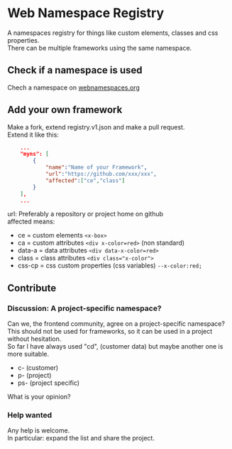 # Web Namespace Registry
A namespaces registry for things like custom elements, classes and css properties.  
There can be multiple frameworks using the same namespace.

## Check if a namespace is used
Chech a namespace on [webnamespaces.org](
  https://webnamespaces.org
)

## Add your own framework
Make a fork, extend registry.v1.json and make a pull request.  
Extend it like this:
```json
    ...
    "myns": [
        {
            "name":"Name of your Framework",
            "url":"https://github.com/xxx/xxx",
            "affected":["ce","class"]
        }
    ],
    ...
```
url: Preferably a repository or project home on github  
affected means:  
- ce = custom elements `<x-box>`
- ca = custom attributes `<div x-color=red>` (non standard)
- data-a = data attributes `<div data-x-color=red>`
- class = class attributes `<div class="x-color">`
- css-cp = css custom properties (css variables) `--x-color:red;` 

## Contribute

### Discussion: A project-specific namespace?
Can we, the frontend community, agree on a project-specific namespace?  
This should not be used for frameworks, so it can be used in a project without hesitation.  
So far I have always used "cd", (customer data) but maybe another one is more suitable.  

- c- (customer)
- p- (project)
- ps- (project specific)  

What is your opinion?

### Help wanted
Any help is welcome.  
In particular: expand the list and share the project.  
